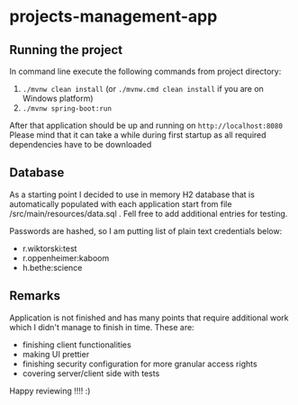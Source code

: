 # projects-management-app


## Running the project

In command line execute the following commands from project directory:

1. `./mvnw clean install` (or `./mvnw.cmd clean install` if you are on Windows platform)
2. `./mvnw spring-boot:run`

After that application should be up and running on `http://localhost:8080`
Please mind that it can take a while during first startup as all required dependencies have to be downloaded

## Database

As a starting point I decided to use in memory H2 database that is automatically populated with each application start
from file /src/main/resources/data.sql . Fell free to add additional entries for testing.

Passwords are hashed, so I am putting list of plain text credentials below:
- r.wiktorski:test
- r.oppenheimer:kaboom
- h.bethe:science


## Remarks

Application is not finished and has many points that require additional work which I didn't manage to finish in time. These are:
- finishing client functionalities
- making UI prettier
- finishing security configuration for more granular access rights
- covering server/client side with tests

Happy reviewing !!!! :)